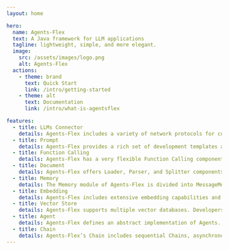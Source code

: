 ```yaml
---
layout: home

hero:
  name: Agents-Flex
  text: A Java framework for LLM applications
  tagline: lightweight, simple, and more elegant.
  image:
    src: /assets/images/logo.png
    alt: Agents-Flex
  actions:
    - theme: brand
      text: Quick Start
      link: /intro/getting-started
    - theme: alt
      text: Documentation
      link: /intro/what-is-agentsflex

features:
  - title: LLMs Connector
    details: Agents-Flex includes a variety of network protocols for connecting LLMs, such as HTTP, SSE and WS. Its simple and flexible design allows developers to easily connect to various LLMs, including OpenAI, LLama, and Others AI.
  - title: Prompt
    details: Agents-Flex provides a rich set of development templates and Prompt Frameworks, including FEW-SHOT, CRISPE, BROKE, and ICIO. Developers can also customize their own unique prompt templates.
  - title: Function Calling
    details: Agents-Flex has a very flexible Function Calling component. It supports local method definitions, parsing, callbacks through LLMs, and executing local methods to obtain results.
  - title: Document
    details: Agents-Flex offers Loader, Parser, and Splitter components for the Document. Each component has multiple implementations, making it easy to load data from the web, local files, databases, and various data types.
  - title: Memory
    details: The Memory module of Agents-Flex is divided into MessageMemory and ContextMemory, used for recording chat messages and Chain execution contexts. Developers can extend the Memory module by inheritance to achieve richer functionalities.
  - title: Embedding
    details: Agents-Flex includes extensive embedding capabilities and extensions. Developers can implement the Embedding interface to expand their private embedding algorithms and support.
  - title: Vector Store
    details: Agents-Flex supports multiple vector databases. Developers can also implement the VectorStore interface to expand their private VectorStore services.
  - title: Agent
    details: Agents-Flex defines an abstract implementation of Agents. Developers can use the Agents Chain to create more interactive applications.
  - title: Chain
    details: Agents-Flex’s Chain includes sequential Chains, asynchronous Chains, and loop Chains, helping developers handle various scenarios.
---
```



<style>
:root {
  --vp-home-hero-name-color: transparent;
  --vp-home-hero-name-background: -webkit-linear-gradient(120deg, #bd34fe 30%, #41d1ff);

  --vp-home-hero-image-background-image: linear-gradient(-45deg, #bd34fe 50%, #47caff 50%);
  --vp-home-hero-image-filter: blur(44px);
}

@media (min-width: 640px) {
  :root {
    --vp-home-hero-image-filter: blur(56px);
  }
}

@media (min-width: 960px) {
  :root {
    --vp-home-hero-image-filter: blur(68px);
  }
}
</style>
